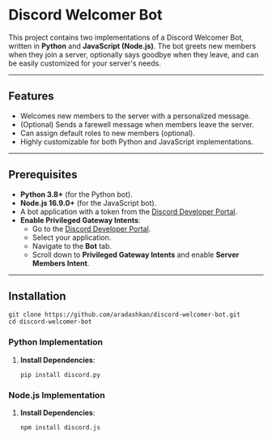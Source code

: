 # Discord Welcomer Bot

This project contains two implementations of a Discord Welcomer Bot, written in **Python** and **JavaScript (Node.js)**. The bot greets new members when they join a server, optionally says goodbye when they leave, and can be easily customized for your server's needs.

---

## Features

- Welcomes new members to the server with a personalized message.
- (Optional) Sends a farewell message when members leave the server.
- Can assign default roles to new members (optional).
- Highly customizable for both Python and JavaScript implementations.

---

## Prerequisites

- **Python 3.8+** (for the Python bot).
- **Node.js 16.9.0+** (for the JavaScript bot).
- A bot application with a token from the [Discord Developer Portal](https://discord.com/developers/applications).
- **Enable Privileged Gateway Intents**:
  - Go to the [Discord Developer Portal](https://discord.com/developers/applications).
  - Select your application.
  - Navigate to the **Bot** tab.
  - Scroll down to **Privileged Gateway Intents** and enable **Server Members Intent**.

---

## Installation

    git clone https://github.com/aradashkan/discord-welcomer-bot.git
    cd discord-welcomer-bot

### Python Implementation

1. **Install Dependencies**:
   ```
   pip install discord.py

### Node.js Implementation

1. **Install Dependencies**:
   ```
   npm install discord.js

